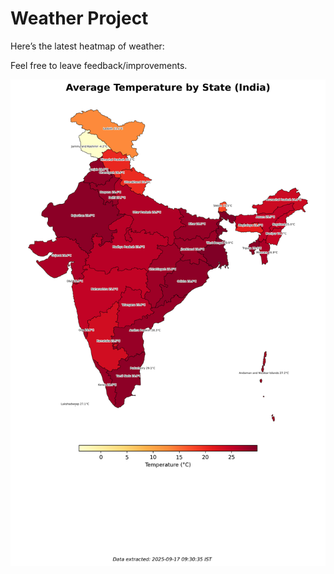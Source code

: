 # Weather Project

Here’s the latest heatmap of weather:

Feel free to leave feedback/improvements.

![India Heatmap](docs/assets/india_heatmap.png?v=CA3265)
